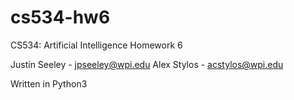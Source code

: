 # cs534-hw6

CS534: Artificial Intelligence
Homework 6

Justin Seeley - jpseeley@wpi.edu
Alex Stylos - acstylos@wpi.edu

Written in Python3

